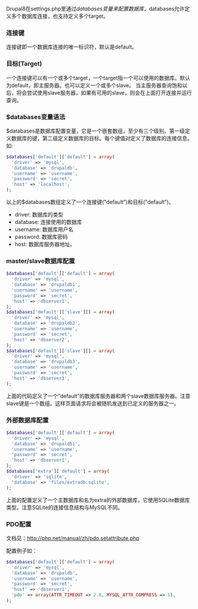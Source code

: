 Drupal8在settings.php里通过$databases变量来配置数据库，$databases允许定义多个数据库连接，也支持定义多个target。
 
### 连接键
连接键即一个数据库连接的唯一标识符，默认是default。
 
### 目标(Target)

一个连接键可以有一个或多个target，一个target指一个可以使用的数据库。默认为default，即主服务器。也可以定义一个或多个slave。
当主服务器查询饱和以后，将会尝试使用slave服务器，如果有可用的slave，则会在上面打开连接并运行查询。

### $databases变量语法

$databases是数据库配置变量，它是一个嵌套数组，至少有三个级别。第一级定义数据库的键，第二级定义数据库的目标。每个键值对定义了数据库的连接信息。如:
```php
$databases['default']['default'] = array(
  'driver' => 'mysql',
  'database' => 'drupaldb',
  'username' => 'username',
  'password' => 'secret',
  'host' => 'localhost',
);
```

以上的$databases数组定义了一个连接键("default")和目标("default")。
* driver: 数据库的类型
* database: 连接使用的数据库
* username: 数据库用户名
* password: 数据库密码
* host: 数据库服务器地址。

### master/slave数据库配置

```php
$databases['default']['default'] = array(
  'driver' => 'mysql',
  'database' => 'drupaldb1',
  'username' => 'username',
  'password' => 'secret',
  'host' => 'dbserver1',
);
$databases['default']['slave'][] = array(
  'driver' => 'mysql',
  'database' => 'drupaldb2',
  'username' => 'username',
  'password' => 'secret',
  'host' => 'dbserver2',
);
$databases['default']['slave'][] = array(
  'driver' => 'mysql',
  'database' => 'drupaldb3',
  'username' => 'username',
  'password' => 'secret',
  'host' => 'dbserver3',
);
```

上面的代码定义了一个”default”的数据库服务器和两个slave数据库服务器。注意slave键是一个数组。这样页面请求将会被随机发送到已定义的服务器之一。

### 外部数据库配置
```php
$databases['default']['default'] = array(
  'driver' => 'mysql',
  'database' => 'drupaldb1',
  'username' => 'username',
  'password' => 'secret',
  'host' => 'dbserver1',
);
$databases['extra']['default'] = array(
  'driver' => 'sqlite',
  'database' => 'files/extradb.sqlite',
);
```

上面的配置定义了一个主数据库和名为extra的外部数据库，它使用SQLite数据库类型。注意SQLite的连接信息结构与MySQL不同。

 
### PDO配置
文档见：http://php.net/manual/zh/pdo.setattribute.php

配置例子如：
```php
$databases['default']['default'] = array(
  'driver' => 'mysql',
  'database' => 'drupaldb',
  'username' => 'username',
  'password' => 'secret',
  'host' => 'dbserver1',
  'pdo' => array(ATTR_TIMEOUT => 2.0, MYSQL_ATTR_COMPRESS => 1),
);
```